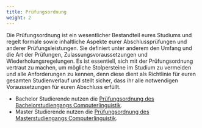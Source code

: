 ```yaml
---
title: Prüfungsordnung
weight: 2
---
```


Die Prüfungsordnung ist ein wesentlicher Bestandteil eures Studiums und regelt formale sowie inhaltliche Aspekte eurer Abschlussprüfungen und anderer Prüfungsleistungen. Sie definiert unter anderem den Umfang und die Art der Prüfungen, Zulassungsvoraussetzungen und Wiederholungsregelungen. Es ist essentiell, sich mit der Prüfungsordnung vertraut zu machen, um mögliche Stolpersteine im Studium zu vermeiden und alle Anforderungen zu kennen, denn diese dient als Richtlinie für euren gesamten Studienverlauf und stellt sicher, dass ihr alle notwendigen Voraussetzungen für euren Abschluss erfüllt.

- Bachelor Studierende nutzen die [Prüfungsordnung des Bachelorstudiengangs Computerlinguistik](https://www.cis.uni-muenchen.de/ba/studienfach/pruefordnung/index.html).
- Master Studierende nutzen die [Prüfungsordnung des Masterstudiengangs Computerlinguistik](https://www.cis.uni-muenchen.de/master/studienfach/pruefordnung/index.html.).